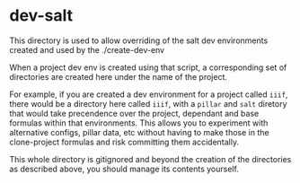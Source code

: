 # dev-salt

This directory is used to allow overriding of the salt dev environments created and used by the ./create-dev-env

When a project dev env is created using that script, a corresponding set of directories are created here under the name of the project.

For example, if you are created a dev environment for a project called `iiif`, there would be a directory here called `iiif`, with a `pillar` and `salt` diretory that would take precendence over the project, dependant and base formulas within that environments. This allows you to experiment with alternative configs, pillar data, etc without having to make those in the clone-project formulas and risk committing them accidentally.

This whole directory is gitignored and beyond the creation of the directories as described above, you should manage its contents yourself.
